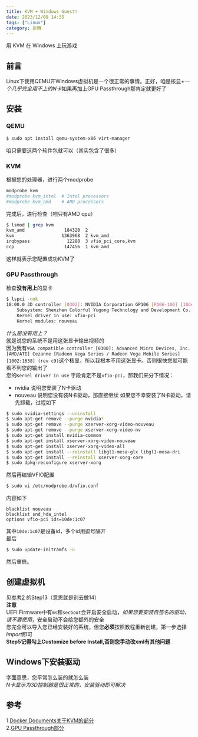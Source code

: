 ```yaml
---
title: KVM + Windows Guest!
date: 2023/12/09 14:35
tags: ["Linux"]
category: 折腾
---
```


用 KVM 在 Windows 上玩游戏

<!-- more -->

## 前言
Linux下使用QEMU开Windows虚拟机是一个很正常的事情。正好，咱是核显+*一个几乎完全用不上的N卡*如果再加上GPU Passthrough那肯定就更好了
## 安装
### QEMU
```Bash
$ sudo apt install qemu-system-x86 virt-manager
```
咱只需要这两个软件包就可以（其实包含了很多）
### KVM
根据您的处理器，进行两个modprobe
```Bash
modprobe kvm
#modprobe kvm_intel  # Intel processors
#modprobe kvm_amd    # AMD processors
```
完成后，进行检查（咱只有AMD cpu）
```Bash
$ lsmod | grep kvm
kvm_amd               184320  2
kvm                  1363968  2 kvm_amd
irqbypass              12288  3 vfio_pci_core,kvm
ccp                   147456  1 kvm_amd
```
这样就表示您配置成功KVM了
### GPU Passthrough
检查**没有用上**的显卡
```Bash
$ lspci -nnk
10:00.0 3D controller [0302]: NVIDIA Corporation GP106 [P106-100] [10de:1c07] (rev a1)
	Subsystem: Shenzhen Colorful Yugong Technology and Development Co. GP106 [P106-100] [7377:1234]
	Kernel driver in use: vfio-pci
	Kernel modules: nouveau
```
*什么是没有用上？*  
就是说您的系统不是用这张显卡输出视频的  
因为我有`VGA compatible controller [0300]: Advanced Micro Devices, Inc. [AMD/ATI] Cezanne [Radeon Vega Series / Radeon Vega Mobile Series] [1002:1638] (rev c9)`这个核显，所以我根本不用这张显卡。否则很快您就可能看不到您的输出了  
您的`Kernel driver in use` 字段肯定不是`vfio-pci`，那我们来分下情况：
- nvidia  说明您安装了N卡驱动
- nouveau 说明您没有装N卡驱动，那直接继续
如果您不幸安装了N卡驱动，请先卸载，过程如下
```Bash
$ sudo nvidia-settings --uninstall
$ sudo apt-get remove --purge nvidia*
$ sudo apt-get remove --purge xserver-xorg-video-nouveau
$ sudo apt-get remove --purge xserver-xorg-video-nv
$ sudo apt-get install nvidia-common
$ sudo apt-get install xserver-xorg-video-nouveau
$ sudo apt-get install xserver-xorg-video-all
$ sudo apt-get install --reinstall libgl1-mesa-glx libgl1-mesa-dri
$ sudo apt-get install --reinstall xserver-xorg-core
$ sudo dpkg-reconfigure xserver-xorg
```
然后再编辑VFIO配置
```Bash
$ sudo vi /etc/modprobe.d/vfio.conf
```
内容如下
```
blacklist nouveau
blacklist snd_hda_intel
options vfio-pci ids=10de:1c07
```
其中`10de:1c07`是设备id，多个id用逗号隔开  
最后  
```Bash
$ sudo update-initramfs -u
```
然后重启。

## 创建虚拟机
见[参考2](https://askubuntu.com/questions/1406888/ubuntu-22-04-gpu-passthrough-qemu) 的Step13（意思就是别去做14）  
**注意**  
UEFI Firmware中有`ms`和`secboot`会开启安全启动，*如果您要安装自签名的驱动，请不要使用*，安全启动不会给您额外的安全  
您完全可以导入您已经安装好的系统，但您**必须**按照教程重新创建，第一步选择*Import*即可  
**Step5记得勾上Customize before Install,否则您手动改xml有其他问题**  

## Windows下安装驱动
字面意思，您平常怎么装的就怎么装  
*N卡显示为3D控制器是很正常的，安装驱动即可解决*  

## 参考
1.[Docker Documents关于KVM的部分](https://docs.docker.com/desktop/install/linux-install/)  
2.[GPU Passthrough部分](https://askubuntu.com/questions/1406888/ubuntu-22-04-gpu-passthrough-qemu)  
